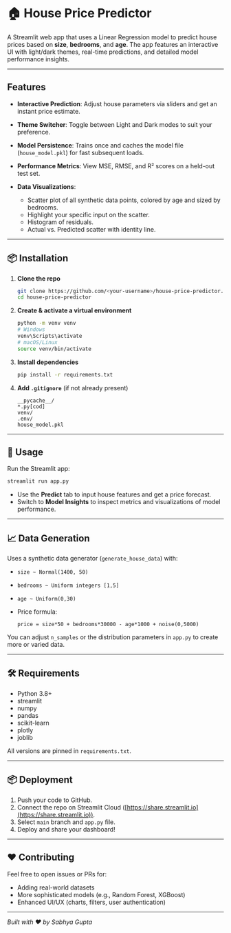 # 🏠 House Price Predictor

A Streamlit web app that uses a Linear Regression model to predict house prices based on **size**, **bedrooms**, and **age**. The app features an interactive UI with light/dark themes, real-time predictions, and detailed model performance insights.

---

## Features

* **Interactive Prediction**: Adjust house parameters via sliders and get an instant price estimate.
* **Theme Switcher**: Toggle between Light and Dark modes to suit your preference.
* **Model Persistence**: Trains once and caches the model file (`house_model.pkl`) for fast subsequent loads.
* **Performance Metrics**: View MSE, RMSE, and R² scores on a held-out test set.
* **Data Visualizations**:

  * Scatter plot of all synthetic data points, colored by age and sized by bedrooms.
  * Highlight your specific input on the scatter.
  * Histogram of residuals.
  * Actual vs. Predicted scatter with identity line.

---

## 📦 Installation

1. **Clone the repo**

   ```bash
   git clone https://github.com/<your-username>/house-price-predictor.git
   cd house-price-predictor
   ```

2. **Create & activate a virtual environment**

   ```bash
   python -m venv venv
   # Windows
   venv\Scripts\activate
   # macOS/Linux
   source venv/bin/activate
   ```

3. **Install dependencies**

   ```bash
   pip install -r requirements.txt
   ```

4. **Add `.gitignore`** (if not already present)

   ```text
   __pycache__/
   *.py[cod]
   venv/
   .env/
   house_model.pkl
   ```

---

## 🚀 Usage

Run the Streamlit app:

```bash
streamlit run app.py
```

* Use the **Predict** tab to input house features and get a price forecast.
* Switch to **Model Insights** to inspect metrics and visualizations of model performance.

---

## 📈 Data Generation

Uses a synthetic data generator (`generate_house_data`) with:

* `size ~ Normal(1400, 50)`
* `bedrooms ~ Uniform integers [1,5]`
* `age ~ Uniform(0,30)`
* Price formula: 

  ```text
  price = size*50 + bedrooms*30000 - age*1000 + noise(0,5000)
  ```

You can adjust `n_samples` or the distribution parameters in `app.py` to create more or varied data.

---

## 🛠️ Requirements

* Python 3.8+
* streamlit
* numpy
* pandas
* scikit-learn
* plotly
* joblib

All versions are pinned in `requirements.txt`.

---

## 📦 Deployment

1. Push your code to GitHub.
2. Connect the repo on Streamlit Cloud ([https://share.streamlit.io](https://share.streamlit.io)).
3. Select `main` branch and `app.py` file.
4. Deploy and share your dashboard!

---

## ❤️ Contributing

Feel free to open issues or PRs for:

* Adding real-world datasets
* More sophisticated models (e.g., Random Forest, XGBoost)
* Enhanced UI/UX (charts, filters, user authentication)

---

*Built with ❤️ by Sabhya Gupta*
